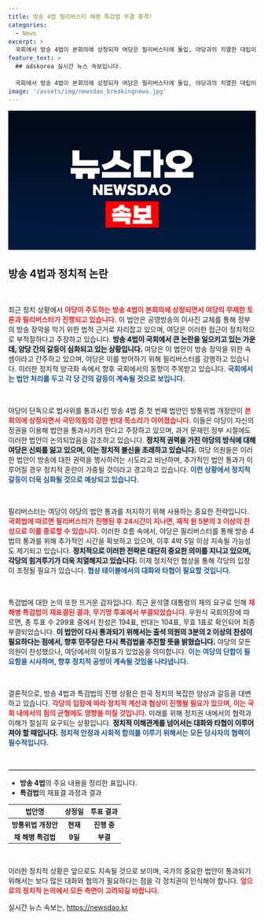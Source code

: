 ```yaml
---
title: 방송 4법 필리버스터 해병 특검법 부결 충격!
categories:
  - News
excerpt: >
  국회에서 방송 4법이 본회의에 상정되자 여당은 필리버스터에 돌입, 야당과의 치열한 대립이 예고되고 있습니다. 채 해병 특검법 재표결 부결로 불붙은 정치쟁점! 과연 이번 법안 통과는 성사될 수 있을까요?
feature_text: >
  ## adskorea 실시간 뉴스 속보입니다.

  국회에서 방송 4법이 본회의에 상정되자 여당은 필리버스터에 돌입, 야당과의 치열한 대립이 예고되고 있습니다. 채 해병 특검법 재표결 부결로 불붙은 정치쟁점! 과연 이번 법안 통과는 성사될 수 있을까요?
image: '/assets/img/newsdao_breakingnews.jpg'
---
```


<p><img src="/assets/img/newsdao_breakingnews.jpg" alt="adskorea 속보" /></p>

<h2 data-ke-size="size26">방송 4법과 정치적 논란</h2>

<p data-ke-size="size16">&nbsp;</p>

<p>최근 정치 상황에서 <b><span style="color: #ee2323;">야당이 주도하는 방송 4법이 본회의에 상정되면서 여당의 무제한 토론과 필리버스터가 진행되고 있습니다.</span></b> 이 법안은 공영방송의 이사진 교체를 통해 정부의 방송 장악을 막기 위한 법적 근거로 자리잡고 있으며, 여당은 이러한 접근이 정치적으로 부적절하다고 주장하고 있습니다. <b><span style="background-color: #21538527;">방송 4법이 국회에서 큰 논란을 일으키고 있는 가운데, 양당 간의 갈등이 심화되고 있는 상황입니다.</span></b> 여당은 이 법안이 방송 장악을 위한 속셈이라고 간주하고 있으며, 야당은 이를 방어하기 위해 필리버스터를 강행하고 있습니다. 이러한 정치적 양극화 속에서 향후 국회에서의 동향이 주목받고 있습니다. <b><span style="color: #1a5490;">국회에서는 법안 처리를 두고 각 당 간의 갈등이 계속될 것으로 보입니다.</span></b></p>

<p data-ke-size="size16">&nbsp;</p>

<p>야당이 단독으로 법사위를 통과시킨 방송 4법 중 첫 번째 법안인 방통위법 개정안이 <b><span style="color: #ee2323;">본회의에 상정되면서 국민의힘의 강한 반대 목소리가 이어졌습니다.</span></b> 이들은 야당이 자신의 정권을 이용해 법안을 통과시키려 한다고 주장하고 있으며, 과거 문재인 정부 시절에도 이러한 법안이 논의되었음을 강조하고 있습니다. <b><span style="background-color: #21538527;">정치적 권력을 가진 야당의 방식에 대해 여당은 신뢰를 잃고 있으며, 이는 정치적 불신을 초래하고 있습니다.</span></b> 여당 의원들은 이러한 법안이 방송에 대한 권력을 행사하려는 시도라고 비난하며, 추가적인 법안 통과가 이루어질 경우 정치적 혼란이 가중될 것이라고 경고하고 있습니다. <b><span style="color: #1a5490;">이런 상황에서 정치적 갈등이 더욱 심화될 것으로 예상되고 있습니다.</span></b></p>

<p data-ke-size="size16">&nbsp;</p>

<p>필리버스터는 여당이 야당의 법안 통과를 저지하기 위해 사용하는 중요한 전략입니다. <b><span style="color: #ee2323;">국회법에 따르면 필리버스터가 진행된 후 24시간이 지나면, 재적 원 5분의 3 이상의 찬성으로 이를 종료할 수 있습니다.</span></b> 이러한 흐름 속에서, 야당은 필리버스터를 통해 방송 4법의 통과를 위해 추가적인 시간을 확보하고 있으며, 이후 4박 5일 이상 지속될 가능성도 제기되고 있습니다. <b><span style="background-color: #21538527;">정치적으로 이러한 전략은 대단히 중요한 의미를 지니고 있으며, 각당의 힘겨루기가 더욱 치열해지고 있습니다.</span></b> 이제 정치적인 협상을 통해 각당의 입장이 조정될 필요가 있습니다. <b><span style="color: #1a5490;">협상 테이블에서의 대화와 타협이 필요할 것입니다.</span></b></p>

<p data-ke-size="size16">&nbsp;</p>

<p>특검법에 대한 논의 또한 뜨거운 감자입니다. 최근 윤석열 대통령의 재의 요구로 인해 <b><span style="color: #ee2323;">채 해병 특검법이 재표결된 결과, 무기명 투표에서 부결되었습니다.</span></b> 우원식 국회의장에 따르면, 총 투표 수 299표 중에서 찬성은 194표, 반대는 104표, 무효 1표로 확인되어 최종 부결되었습니다. <b><span style="background-color: #21538527;">이 법안이 다시 통과되기 위해서는 출석 의원의 3분의 2 이상의 찬성이 필요하다는 점에서, 향후 민주당은 다시 특검법을 추진할 뜻을 밝혔습니다.</span></b> 야당의 모든 의원이 찬성했으나, 여당에서의 이탈표가 있었음을 의미합니다. <b><span style="color: #1a5490;">이는 여당의 단합이 필요함을 시사하며, 향후 정치적 공방이 계속될 것임을 나타냅니다.</span></b></p>

<p data-ke-size="size16">&nbsp;</p>

<p>결론적으로, 방송 4법과 특검법의 진행 상황은 한국 정치의 복잡한 양상과 갈등을 대변하고 있습니다. <b><span style="color: #ee2323;">각당의 입장에 따라 정치적 계산과 협상이 진행될 필요가 있으며, 이는 국회 내에서의 힘의 균형에도 영향을 미칠 것입니다.</span></b> 미래를 위해 정치권 내에서의 협력과 이해가 절실히 요구되는 상황입니다. <b><span style="background-color: #21538527;">정치적 이해관계를 넘어서는 대화와 타협이 이루어져야 할 때입니다.</span></b> <b><span style="color: #1a5490;">정치적 안정과 사회적 합의를 이루기 위해서는 모든 당사자의 협력이 필수적입니다.</span></b> </p>

<p data-ke-size="size16">&nbsp;</p>

<hr style="border: 1px solid #ccc;"/>

<ul>
    <li><b>방송 4법</b>의 주요 내용을 정리한 표입니다.</li>
    <li><b>특검법</b>의 재표결 과정과 결과</li>
</ul>

<table>
    <thead>
        <tr>
            <th><b>법안명</b></th>
            <th><b>상정일</b></th>
            <th><b>투표 결과</b></th>
        </tr>
    </thead>
    <tbody>
        <tr>
            <td style="text-align: center; height: 17px;"><b>방통위법 개정안</b></td>
            <td style="text-align: center; height: 17px;"><b>현재</b></td>
            <td style="text-align: center; height: 17px;"><b>진행 중</b></td>
        </tr>
        <tr>
            <td style="text-align: center; height: 17px;"><b>채 해병 특검법</b></td>
            <td style="text-align: center; height: 17px;"><b>9일</b></td>
            <td style="text-align: center; height: 17px;"><b>부결</b></td>
        </tr>
    </tbody>
</table>

<p data-ke-size="size16">&nbsp;</p>

<p>이러한 정치적 상황은 앞으로도 지속될 것으로 보이며, 국가의 중요한 법안이 통과되기 위해서는 보다 많은 대화와 협의가 필요하다는 점을 각 정치권이 인식해야 합니다. <b><span style="color: #ee2323;">앞으로의 정치적 논의에서 모든 측면이 고려되길 바랍니다.</span></b></p>
실시간 뉴스 속보는, <a href="https://newsdao.kr" rel="dofollow">https://newsdao.kr</a>


